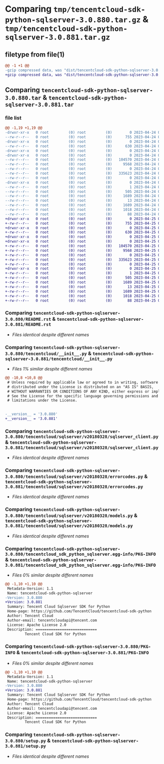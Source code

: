 # Comparing `tmp/tencentcloud-sdk-python-sqlserver-3.0.880.tar.gz` & `tmp/tencentcloud-sdk-python-sqlserver-3.0.881.tar.gz`

## filetype from file(1)

```diff
@@ -1 +1 @@
-gzip compressed data, was "dist/tencentcloud-sdk-python-sqlserver-3.0.880.tar", last modified: Mon Apr 24 03:26:30 2023, max compression
+gzip compressed data, was "dist/tencentcloud-sdk-python-sqlserver-3.0.881.tar", last modified: Tue Apr 25 00:51:18 2023, max compression
```

## Comparing `tencentcloud-sdk-python-sqlserver-3.0.880.tar` & `tencentcloud-sdk-python-sqlserver-3.0.881.tar`

### file list

```diff
@@ -1,19 +1,19 @@
-drwxr-xr-x   0 root         (0) root         (0)        0 2023-04-24 03:26:30.000000 tencentcloud-sdk-python-sqlserver-3.0.880/
--rw-r--r--   0 root         (0) root         (0)      755 2023-04-24 03:26:30.000000 tencentcloud-sdk-python-sqlserver-3.0.880/README.rst
-drwxr-xr-x   0 root         (0) root         (0)        0 2023-04-24 03:26:30.000000 tencentcloud-sdk-python-sqlserver-3.0.880/tencentcloud/
--rw-r--r--   0 root         (0) root         (0)      630 2023-04-24 03:26:30.000000 tencentcloud-sdk-python-sqlserver-3.0.880/tencentcloud/__init__.py
-drwxr-xr-x   0 root         (0) root         (0)        0 2023-04-24 03:26:30.000000 tencentcloud-sdk-python-sqlserver-3.0.880/tencentcloud/sqlserver/
-drwxr-xr-x   0 root         (0) root         (0)        0 2023-04-24 03:26:30.000000 tencentcloud-sdk-python-sqlserver-3.0.880/tencentcloud/sqlserver/v20180328/
--rw-r--r--   0 root         (0) root         (0)   104570 2023-04-24 03:26:30.000000 tencentcloud-sdk-python-sqlserver-3.0.880/tencentcloud/sqlserver/v20180328/sqlserver_client.py
--rw-r--r--   0 root         (0) root         (0)     9568 2023-04-24 03:26:30.000000 tencentcloud-sdk-python-sqlserver-3.0.880/tencentcloud/sqlserver/v20180328/errorcodes.py
--rw-r--r--   0 root         (0) root         (0)        0 2023-04-24 03:26:30.000000 tencentcloud-sdk-python-sqlserver-3.0.880/tencentcloud/sqlserver/v20180328/__init__.py
--rw-r--r--   0 root         (0) root         (0)   335623 2023-04-24 03:26:30.000000 tencentcloud-sdk-python-sqlserver-3.0.880/tencentcloud/sqlserver/v20180328/models.py
--rw-r--r--   0 root         (0) root         (0)        0 2023-04-24 03:26:30.000000 tencentcloud-sdk-python-sqlserver-3.0.880/tencentcloud/sqlserver/__init__.py
-drwxr-xr-x   0 root         (0) root         (0)        0 2023-04-24 03:26:30.000000 tencentcloud-sdk-python-sqlserver-3.0.880/tencentcloud_sdk_python_sqlserver.egg-info/
--rw-r--r--   0 root         (0) root         (0)        1 2023-04-24 03:26:30.000000 tencentcloud-sdk-python-sqlserver-3.0.880/tencentcloud_sdk_python_sqlserver.egg-info/dependency_links.txt
--rw-r--r--   0 root         (0) root         (0)      505 2023-04-24 03:26:30.000000 tencentcloud-sdk-python-sqlserver-3.0.880/tencentcloud_sdk_python_sqlserver.egg-info/SOURCES.txt
--rw-r--r--   0 root         (0) root         (0)     1689 2023-04-24 03:26:30.000000 tencentcloud-sdk-python-sqlserver-3.0.880/tencentcloud_sdk_python_sqlserver.egg-info/PKG-INFO
--rw-r--r--   0 root         (0) root         (0)       13 2023-04-24 03:26:30.000000 tencentcloud-sdk-python-sqlserver-3.0.880/tencentcloud_sdk_python_sqlserver.egg-info/top_level.txt
--rw-r--r--   0 root         (0) root         (0)     1689 2023-04-24 03:26:30.000000 tencentcloud-sdk-python-sqlserver-3.0.880/PKG-INFO
--rw-r--r--   0 root         (0) root         (0)     1018 2023-04-24 03:26:30.000000 tencentcloud-sdk-python-sqlserver-3.0.880/setup.py
--rw-r--r--   0 root         (0) root         (0)       88 2023-04-24 03:26:30.000000 tencentcloud-sdk-python-sqlserver-3.0.880/setup.cfg
+drwxr-xr-x   0 root         (0) root         (0)        0 2023-04-25 00:51:18.000000 tencentcloud-sdk-python-sqlserver-3.0.881/
+-rw-r--r--   0 root         (0) root         (0)      755 2023-04-25 00:51:18.000000 tencentcloud-sdk-python-sqlserver-3.0.881/README.rst
+drwxr-xr-x   0 root         (0) root         (0)        0 2023-04-25 00:51:18.000000 tencentcloud-sdk-python-sqlserver-3.0.881/tencentcloud/
+-rw-r--r--   0 root         (0) root         (0)      630 2023-04-25 00:51:18.000000 tencentcloud-sdk-python-sqlserver-3.0.881/tencentcloud/__init__.py
+drwxr-xr-x   0 root         (0) root         (0)        0 2023-04-25 00:51:18.000000 tencentcloud-sdk-python-sqlserver-3.0.881/tencentcloud/sqlserver/
+drwxr-xr-x   0 root         (0) root         (0)        0 2023-04-25 00:51:18.000000 tencentcloud-sdk-python-sqlserver-3.0.881/tencentcloud/sqlserver/v20180328/
+-rw-r--r--   0 root         (0) root         (0)   104570 2023-04-25 00:51:18.000000 tencentcloud-sdk-python-sqlserver-3.0.881/tencentcloud/sqlserver/v20180328/sqlserver_client.py
+-rw-r--r--   0 root         (0) root         (0)     9568 2023-04-25 00:51:18.000000 tencentcloud-sdk-python-sqlserver-3.0.881/tencentcloud/sqlserver/v20180328/errorcodes.py
+-rw-r--r--   0 root         (0) root         (0)        0 2023-04-25 00:51:18.000000 tencentcloud-sdk-python-sqlserver-3.0.881/tencentcloud/sqlserver/v20180328/__init__.py
+-rw-r--r--   0 root         (0) root         (0)   335623 2023-04-25 00:51:18.000000 tencentcloud-sdk-python-sqlserver-3.0.881/tencentcloud/sqlserver/v20180328/models.py
+-rw-r--r--   0 root         (0) root         (0)        0 2023-04-25 00:51:18.000000 tencentcloud-sdk-python-sqlserver-3.0.881/tencentcloud/sqlserver/__init__.py
+drwxr-xr-x   0 root         (0) root         (0)        0 2023-04-25 00:51:18.000000 tencentcloud-sdk-python-sqlserver-3.0.881/tencentcloud_sdk_python_sqlserver.egg-info/
+-rw-r--r--   0 root         (0) root         (0)        1 2023-04-25 00:51:18.000000 tencentcloud-sdk-python-sqlserver-3.0.881/tencentcloud_sdk_python_sqlserver.egg-info/dependency_links.txt
+-rw-r--r--   0 root         (0) root         (0)      505 2023-04-25 00:51:18.000000 tencentcloud-sdk-python-sqlserver-3.0.881/tencentcloud_sdk_python_sqlserver.egg-info/SOURCES.txt
+-rw-r--r--   0 root         (0) root         (0)     1689 2023-04-25 00:51:18.000000 tencentcloud-sdk-python-sqlserver-3.0.881/tencentcloud_sdk_python_sqlserver.egg-info/PKG-INFO
+-rw-r--r--   0 root         (0) root         (0)       13 2023-04-25 00:51:18.000000 tencentcloud-sdk-python-sqlserver-3.0.881/tencentcloud_sdk_python_sqlserver.egg-info/top_level.txt
+-rw-r--r--   0 root         (0) root         (0)     1689 2023-04-25 00:51:18.000000 tencentcloud-sdk-python-sqlserver-3.0.881/PKG-INFO
+-rw-r--r--   0 root         (0) root         (0)     1018 2023-04-25 00:51:18.000000 tencentcloud-sdk-python-sqlserver-3.0.881/setup.py
+-rw-r--r--   0 root         (0) root         (0)       88 2023-04-25 00:51:18.000000 tencentcloud-sdk-python-sqlserver-3.0.881/setup.cfg
```

### Comparing `tencentcloud-sdk-python-sqlserver-3.0.880/README.rst` & `tencentcloud-sdk-python-sqlserver-3.0.881/README.rst`

 * *Files identical despite different names*

### Comparing `tencentcloud-sdk-python-sqlserver-3.0.880/tencentcloud/__init__.py` & `tencentcloud-sdk-python-sqlserver-3.0.881/tencentcloud/__init__.py`

 * *Files 1% similar despite different names*

```diff
@@ -10,8 +10,8 @@
 # Unless required by applicable law or agreed to in writing, software
 # distributed under the License is distributed on an "AS IS" BASIS,
 # WITHOUT WARRANTIES OR CONDITIONS OF ANY KIND, either express or implied.
 # See the License for the specific language governing permissions and
 # limitations under the License.
 
 
-__version__ = '3.0.880'
+__version__ = '3.0.881'
```

### Comparing `tencentcloud-sdk-python-sqlserver-3.0.880/tencentcloud/sqlserver/v20180328/sqlserver_client.py` & `tencentcloud-sdk-python-sqlserver-3.0.881/tencentcloud/sqlserver/v20180328/sqlserver_client.py`

 * *Files identical despite different names*

### Comparing `tencentcloud-sdk-python-sqlserver-3.0.880/tencentcloud/sqlserver/v20180328/errorcodes.py` & `tencentcloud-sdk-python-sqlserver-3.0.881/tencentcloud/sqlserver/v20180328/errorcodes.py`

 * *Files identical despite different names*

### Comparing `tencentcloud-sdk-python-sqlserver-3.0.880/tencentcloud/sqlserver/v20180328/models.py` & `tencentcloud-sdk-python-sqlserver-3.0.881/tencentcloud/sqlserver/v20180328/models.py`

 * *Files identical despite different names*

### Comparing `tencentcloud-sdk-python-sqlserver-3.0.880/tencentcloud_sdk_python_sqlserver.egg-info/PKG-INFO` & `tencentcloud-sdk-python-sqlserver-3.0.881/tencentcloud_sdk_python_sqlserver.egg-info/PKG-INFO`

 * *Files 0% similar despite different names*

```diff
@@ -1,10 +1,10 @@
 Metadata-Version: 1.1
 Name: tencentcloud-sdk-python-sqlserver
-Version: 3.0.880
+Version: 3.0.881
 Summary: Tencent Cloud Sqlserver SDK for Python
 Home-page: https://github.com/TencentCloud/tencentcloud-sdk-python
 Author: Tencent Cloud
 Author-email: tencentcloudapi@tencent.com
 License: Apache License 2.0
 Description: ============================
         Tencent Cloud SDK for Python
```

### Comparing `tencentcloud-sdk-python-sqlserver-3.0.880/PKG-INFO` & `tencentcloud-sdk-python-sqlserver-3.0.881/PKG-INFO`

 * *Files 0% similar despite different names*

```diff
@@ -1,10 +1,10 @@
 Metadata-Version: 1.1
 Name: tencentcloud-sdk-python-sqlserver
-Version: 3.0.880
+Version: 3.0.881
 Summary: Tencent Cloud Sqlserver SDK for Python
 Home-page: https://github.com/TencentCloud/tencentcloud-sdk-python
 Author: Tencent Cloud
 Author-email: tencentcloudapi@tencent.com
 License: Apache License 2.0
 Description: ============================
         Tencent Cloud SDK for Python
```

### Comparing `tencentcloud-sdk-python-sqlserver-3.0.880/setup.py` & `tencentcloud-sdk-python-sqlserver-3.0.881/setup.py`

 * *Files identical despite different names*

